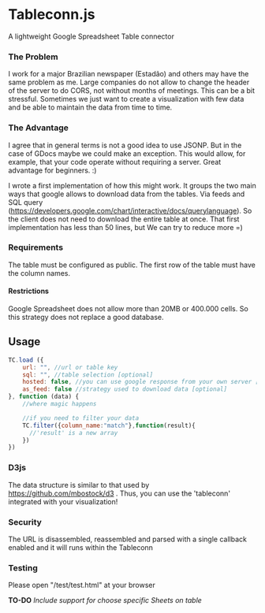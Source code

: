 # Tableconn.js
A lightweight Google Spreadsheet Table connector

### The Problem
I work for a major Brazilian newspaper (Estadão) and others may have the same problem as me. Large companies do not allow to change the header of the server to do CORS, not without months of meetings. This can be a bit stressful. Sometimes we just want to create a visualization with few data and be able to maintain the data from time to time.

### The Advantage
I agree that in general terms is not a good idea to use JSONP. But in the case of GDocs maybe we could make an exception. This would allow, for example, that your code operate without requiring a server. Great advantage for beginners. :)

I wrote a first implementation of how this might work. It groups the two main ways that google allows to download data from the tables. Via feeds and SQL query (https://developers.google.com/chart/interactive/docs/querylanguage). So the client does not need to download the entire table at once. That first implementation has less than 50 lines, but We can try to reduce more =)

### Requirements
The table must be configured as public. The first row of the table must have the column names.

#### Restrictions
Google Spreadsheet does not allow more than 20MB or 400.000 cells. So this strategy does not replace a good database.

## Usage
```javascript
TC.load ({
    url: "", //url or table key
    sql: "", //table selection [optional]
    hosted: false, //you can use google response from your own server [optional] 
    as_feed: false //strategy used to download data [optional]
}, function (data) {
    //where magic happens

    //if you need to filter your data
    TC.filter({column_name:"match"},function(result){
      //'result' is a new array
    })
})
```
### D3js
The data structure is similar to that used by https://github.com/mbostock/d3 . Thus, you can use the 'tableconn' integrated with your visualization!

### Security
The URL is disassembled, reassembled and parsed with a single callback enabled and it will runs within the Tableconn

### Testing
Please open "/test/test.html" at your browser

**TO-DO** *Include support for choose specific Sheets on table*

